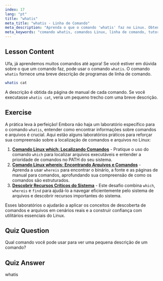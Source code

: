```yaml
---
index: 17
lang: "pt"
title: "whatis"
meta_title: "whatis - Linha de Comando"
meta_description: "Aprenda o que o comando 'whatis' faz no Linux. Obtenha descrições breves de comandos rapidamente. Essencial para iniciantes entenderem os comandos Linux."
meta_keywords: "comando whatis, comandos Linux, linha de comando, tutorial Linux, Linux para iniciantes, descrição de comando, guia Linux"
---
```


## Lesson Content

Ufa, já aprendemos muitos comandos até agora! Se você estiver em dúvida sobre o que um comando faz, pode usar o comando `whatis`. O comando `whatis` fornece uma breve descrição de programas de linha de comando.

```bash
whatis cat
```

A descrição é obtida da página de manual de cada comando. Se você executasse `whatis cat`, veria um pequeno trecho com uma breve descrição.

## Exercise

A prática leva à perfeição! Embora não haja um laboratório específico para o comando `whatis`, entender como encontrar informações sobre comandos e arquivos é crucial. Aqui estão alguns laboratórios práticos para reforçar sua compreensão sobre a localização de comandos e arquivos no Linux:

1.  **[Comando Linux which: Localizando Comandos](https://labex.io/pt/labs/linux-linux-which-command-command-locating-215210)** - Pratique o uso do comando `which` para localizar arquivos executáveis e entender a prioridade de comandos no PATH do seu sistema.
2.  **[Comando Linux whereis: Encontrando Arquivos e Comandos](https://labex.io/pt/labs/linux-linux-whereis-command-file-and-command-finding-215211)** - Aprenda a usar `whereis` para encontrar o binário, a fonte e as páginas de manual para comandos, aprofundando sua compreensão de como os comandos são estruturados.
3.  **[Descobrir Recursos Críticos do Sistema](https://labex.io/pt/labs/linux-discover-critical-system-resources-388032)** - Este desafio combina `which`, `whereis` e `find` para ajudá-lo a navegar eficientemente pelo sistema de arquivos e descobrir recursos importantes do sistema.

Esses laboratórios o ajudarão a aplicar os conceitos de descoberta de comandos e arquivos em cenários reais e a construir confiança com utilitários essenciais do Linux.

## Quiz Question

Qual comando você pode usar para ver uma pequena descrição de um comando?

## Quiz Answer

whatis
